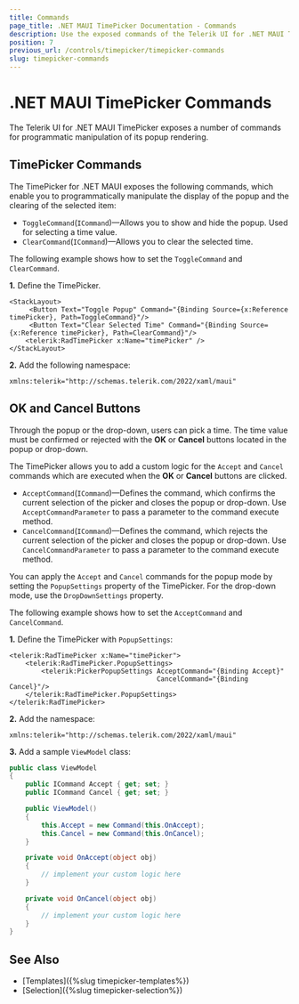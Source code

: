 ```yaml
---
title: Commands
page_title: .NET MAUI TimePicker Documentation - Commands
description: Use the exposed commands of the Telerik UI for .NET MAUI TimePicker to programmatically manipulate the display of its popup.
position: 7
previous_url: /controls/timepicker/timepicker-commands
slug: timepicker-commands
---
```


# .NET MAUI TimePicker Commands

The Telerik UI for .NET MAUI TimePicker exposes a number of commands for programmatic manipulation of its popup rendering.

## TimePicker Commands

The TimePicker for .NET MAUI exposes the following commands, which enable you to programmatically manipulate the display of the popup and the clearing of the selected item:

* `ToggleCommand`(`ICommand`)&mdash;Allows you to show and hide the popup. Used for selecting a time value.
* `ClearCommand`(`ICommand`)&mdash;Allows you to clear the selected time.

The following example shows how to set the `ToggleCommand` and `ClearCommand`.

**1.** Define the TimePicker.

```XAML
<StackLayout>
	 <Button Text="Toggle Popup" Command="{Binding Source={x:Reference timePicker}, Path=ToggleCommand}"/>
     <Button Text="Clear Selected Time" Command="{Binding Source={x:Reference timePicker}, Path=ClearCommand}"/>
	<telerik:RadTimePicker x:Name="timePicker" />
</StackLayout>
```

**2.** Add the following namespace:

```XAML
xmlns:telerik="http://schemas.telerik.com/2022/xaml/maui"
```

## OK and Cancel Buttons

Through the popup or the drop-down, users can pick a time. The time value must be confirmed or rejected with the **OK** or **Cancel** buttons located in the popup or drop-down.

The TimePicker allows you to add a custom logic for the `Accept` and `Cancel` commands which are executed when the **OK** or **Cancel** buttons are clicked.

* `AcceptCommand`(`ICommand`)&mdash;Defines the command, which confirms the current selection of the picker and closes the popup or drop-down. Use `AcceptCommandParameter` to pass a parameter to the command execute method. 
* `CancelCommand`(`ICommand`)&mdash;Defines the command, which rejects the current selection of the picker and closes the popup or drop-down. Use `CancelCommandParameter` to pass a parameter to the command execute method.

You can apply the `Accept` and `Cancel` commands for the popup mode by setting the `PopupSettings` property of the TimePicker. For the drop-down mode, use the `DropDownSettings` property.

The following example shows how to set the `AcceptCommand` and `CancelCommand`.

**1.** Define the TimePicker with `PopupSettings`:

```XAML
<telerik:RadTimePicker x:Name="timePicker">
	<telerik:RadTimePicker.PopupSettings>
		<telerik:PickerPopupSettings AcceptCommand="{Binding Accept}"  
									 CancelCommand="{Binding Cancel}"/>
	</telerik:RadTimePicker.PopupSettings>
</telerik:RadTimePicker>
```

**2.** Add the namespace:

```XAML
xmlns:telerik="http://schemas.telerik.com/2022/xaml/maui"
```

**3.** Add a sample `ViewModel` class:

```C#
public class ViewModel
{
    public ICommand Accept { get; set; }
    public ICommand Cancel { get; set; }

    public ViewModel()
    {
        this.Accept = new Command(this.OnAccept);
        this.Cancel = new Command(this.OnCancel);
    }

    private void OnAccept(object obj)
    {
        // implement your custom logic here
    }

    private void OnCancel(object obj)
    {
        // implement your custom logic here
    }
}
```

## See Also

- [Templates]({%slug timepicker-templates%})
- [Selection]({%slug timepicker-selection%})
